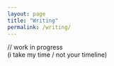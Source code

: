 ```yaml
---
layout: page
title: "Writing"
permalink: /writing/
---
```

// work in progress  
(i take my time / not your timeline)

